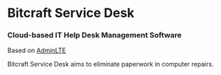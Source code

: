 # Bitcraft Service Desk

### Cloud-based IT Help Desk Management Software

Based on [AdminLTE](https://almsaeedstudio.com)

Bitcraft Service Desk aims to eliminate paperwork in computer repairs.
